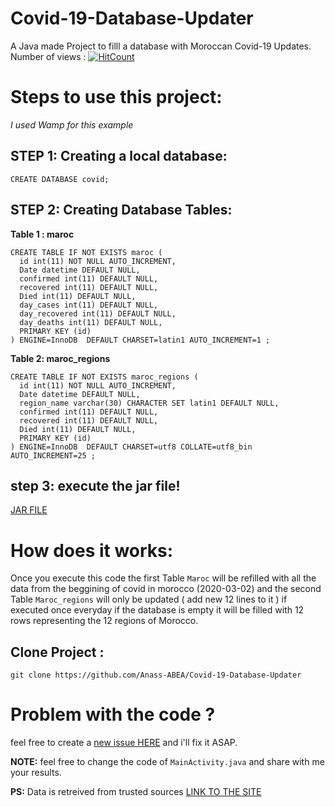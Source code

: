 # Covid-19-Database-Updater
A Java made Project to filll a database with Moroccan Covid-19 Updates.
Number of views : [![HitCount](http://hits.dwyl.com/Anass-ABEA/Covid-19-Database-Updater.svg)](http://hits.dwyl.com/Anass-ABEA/Covid-19-Database-Updater)

# Steps to use this project:
*I used Wamp for this example*
## STEP 1: Creating a local database: 
```
CREATE DATABASE covid;
```
## STEP 2: Creating Database Tables: 
**Table 1 : maroc**
```
CREATE TABLE IF NOT EXISTS maroc (
  id int(11) NOT NULL AUTO_INCREMENT,
  Date datetime DEFAULT NULL,
  confirmed int(11) DEFAULT NULL,
  recovered int(11) DEFAULT NULL,
  Died int(11) DEFAULT NULL,
  day_cases int(11) DEFAULT NULL,
  day_recovered int(11) DEFAULT NULL,
  day_deaths int(11) DEFAULT NULL,
  PRIMARY KEY (id)
) ENGINE=InnoDB  DEFAULT CHARSET=latin1 AUTO_INCREMENT=1 ;
```

**Table 2: maroc_regions**
```
CREATE TABLE IF NOT EXISTS maroc_regions (
  id int(11) NOT NULL AUTO_INCREMENT,
  Date datetime DEFAULT NULL,
  region_name varchar(30) CHARACTER SET latin1 DEFAULT NULL,
  confirmed int(11) DEFAULT NULL,
  recovered int(11) DEFAULT NULL,
  Died int(11) DEFAULT NULL,
  PRIMARY KEY (id)
) ENGINE=InnoDB  DEFAULT CHARSET=utf8 COLLATE=utf8_bin AUTO_INCREMENT=25 ;
```

## step 3: execute the jar file!
[JAR FILE](https://github.com/Anass-ABEA/Covid-19-Database-Updater/tree/master/Execute)

# How does it works: 
Once you execute this code the first Table `Maroc` will be refilled with all the data from the beggining of covid in morocco (2020-03-02) and the second Table `Maroc_regions` will only be updated ( add new 12 lines to it ) if executed once everyday if the database is empty it will be filled with 12 rows representing the 12 regions of Morocco.
## Clone Project : 
`git clone https://github.com/Anass-ABEA/Covid-19-Database-Updater`
# Problem with the code ? 
feel free to create a [new issue HERE](https://github.com/Anass-ABEA/Covid-19-Database-Updater/issues) and i'll fix it ASAP.

**NOTE:** feel free to change the code of `MainActivity.java` and share with me your results.

**PS:**  Data is retreived from trusted sources [LINK TO THE SITE](http://www.geomatic.ma/fr/)

